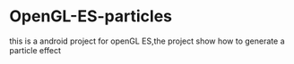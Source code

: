 OpenGL-ES-particles
===================

this is a android project for openGL ES,the project show how to generate a particle effect
